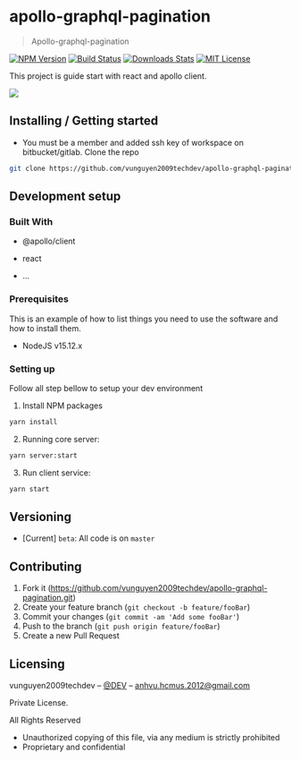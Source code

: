 # apollo-graphql-pagination

> Apollo-graphql-pagination

[![NPM Version][npm-image]][npm-url]
[![Build Status][travis-image]][travis-url]
[![Downloads Stats][npm-downloads]][npm-url]
[![MIT License][license-shield]][license-url]

This project is guide start with react and apollo client.

![](https://github.com/othneildrew/Best-README-Template/raw/master/images/logo.png)

<!-- GETTING STARTED -->

## Installing / Getting started

- You must be a member and added ssh key of workspace on bitbucket/gitlab. Clone the repo

```sh
git clone https://github.com/vunguyen2009techdev/apollo-graphql-pagination.git
```

## Development setup

### Built With

- @apollo/client

- react

- ...

### Prerequisites

This is an example of how to list things you need to use the software and how to install them.

- NodeJS v15.12.x

### Setting up

Follow all step bellow to setup your dev environment

1. Install NPM packages

```sh
yarn install
```

2. Running core server:

```sh
yarn server:start
```

3. Run client service:

```sh
yarn start
```

## Versioning

- [Current] `beta`: All code is on `master`

## Contributing

1. Fork it (<https://github.com/vunguyen2009techdev/apollo-graphql-pagination.git>)
2. Create your feature branch (`git checkout -b feature/fooBar`)
3. Commit your changes (`git commit -am 'Add some fooBar'`)
4. Push to the branch (`git push origin feature/fooBar`)
5. Create a new Pull Request

## Licensing

vunguyen2009techdev – [@DEV](anhvu.hcmus.2012@gmail.com) – anhvu.hcmus.2012@gmail.com

Private License.

All Rights Reserved

- Unauthorized copying of this file, via any medium is strictly prohibited
- Proprietary and confidential

[npm-image]: https://img.shields.io/npm/v/npm
[npm-url]: https://npmjs.org/package/datadog-metrics
[npm-downloads]: https://img.shields.io/npm/dm/datadog-metrics.svg?style=flat-square
[travis-image]: https://img.shields.io/travis/dbader/node-datadog-metrics/master.svg?style=flat-square
[travis-url]: https://travis-ci.org/dbader/node-datadog-metrics
[license-shield]: https://img.shields.io/github/license/othneildrew/Best-README-Template.svg?style=flat-square
[license-url]: https://github.com/othneildrew/Best-README-Template/blob/master/LICENSE.txt